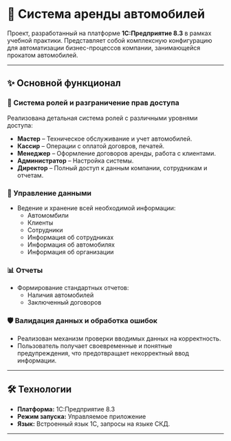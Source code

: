 # 🚗 Система аренды автомобилей

Проект, разработанный на платформе **1С:Предприятие 8.3** в рамках учебной практики. Представляет собой комплексную конфигурацию для автоматизации бизнес-процессов компании, занимающейся прокатом автомобилей.

---

## ✨ Основной функционал

### 👥 Система ролей и разграничение прав доступа
Реализована детальная система ролей с различными уровнями доступа:
*   **Мастер** – Техническое обслуживание и учет автомобилей.
*   **Кассир** – Операции с оплатой договров, печатей.
*   **Менеджер** – Оформление договоров аренды, работа с клиентами.
*   **Администратор** – Настройка системы.
*   **Директор** – Полный доступ к данным компании, сотрудникам и отчетам.

### 📁 Управление данными
*   Ведение и хранение всей необходимой информации:
    *   Автомомбили
    *   Клиенты
    *   Сотрудники
    *   Информация об сотрудниках
    *   Информация об автомобилях
    *   Информация об организации

### 📊 Отчеты
*   Формирование стандартных отчетов:
    *   Наличия автомобилей
    *   Заключенный договоров


### 🛡 Валидация данных и обработка ошибок
*   Реализован механизм проверки вводимых данных на корректность.
*   Пользователь получает своевременные и понятные предупреждения, что предотвращает некорректный ввод информации.

---

## 🛠 Технологии

*   **Платформа:** 1С:Предприятие 8.3
*   **Режим запуска:** Управляемое приложение
*   **Язык:** Встроенный язык 1С, запросы на языке СКД.

---
